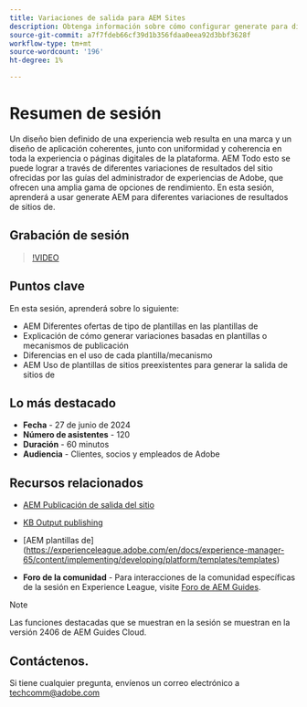 ```yaml
---
title: Variaciones de salida para AEM Sites
description: Obtenga información sobre cómo configurar generate para diferentes variaciones de la salida de AEM Sites desde AEM Guides
source-git-commit: a7f7fdeb66cf39d1b356fdaa0eea92d3bbf3628f
workflow-type: tm+mt
source-wordcount: '196'
ht-degree: 1%

---
```



# Resumen de sesión

Un diseño bien definido de una experiencia web resulta en una marca y un diseño de aplicación coherentes, junto con uniformidad y coherencia en toda la experiencia o páginas digitales de la plataforma.
AEM Todo esto se puede lograr a través de diferentes variaciones de resultados del sitio ofrecidas por las guías del administrador de experiencias de Adobe, que ofrecen una amplia gama de opciones de rendimiento.
En esta sesión, aprenderá a usar generate AEM para diferentes variaciones de resultados de sitios de.

## Grabación de sesión

>[!VIDEO](https://video.tv.adobe.com/v/3430649/)

## Puntos clave

En esta sesión, aprenderá sobre lo siguiente:

- AEM Diferentes ofertas de tipo de plantillas en las plantillas de
- Explicación de cómo generar variaciones basadas en plantillas o mecanismos de publicación
- Diferencias en el uso de cada plantilla/mecanismo
- AEM Uso de plantillas de sitios preexistentes para generar la salida de sitios de

## Lo más destacado

- **Fecha** - 27 de junio de 2024
- **Número de asistentes** - 120
- **Duración** - 60 minutos
- **Audiencia** - Clientes, socios y empleados de Adobe

## Recursos relacionados


- [AEM Publicación de salida del sitio](https://experienceleague.adobe.com/en/docs/experience-manager-guides/using/user-guide/output-gen/output-presets-aemg/generate-output-aem-site#:~:text=To%20open%20output%20presets%20for,configurations%2C%20and%20then%20click%20Save.)

- [KB Output publishing](https://experienceleague.adobe.com/en/docs/experience-manager-guides/using/user-guide/output-gen/output-presets-aemg/generate-output-knowledge-base)

- [AEM plantillas de]
(https://experienceleague.adobe.com/en/docs/experience-manager-65/content/implementing/developing/platform/templates/templates)

- **Foro de la comunidad** - Para interacciones de la comunidad específicas de la sesión en Experience League, visite [Foro de AEM Guides](https://experienceleaguecommunities.adobe.com/t5/experience-manager-guides/bd-p/xml-documentation-discussions).

>[!NOTE]
>
> Las funciones destacadas que se muestran en la sesión se muestran en la versión 2406 de AEM Guides Cloud.

## Contáctenos.

Si tiene cualquier pregunta, envíenos un correo electrónico a <techcomm@adobe.com>
